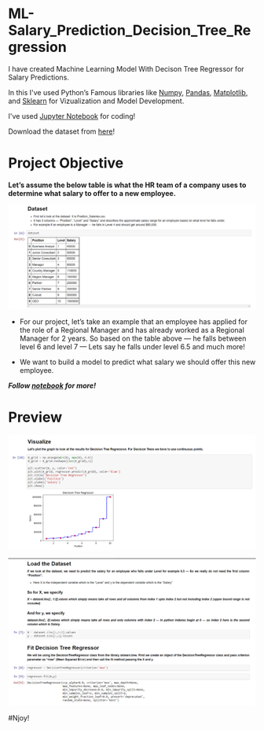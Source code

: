 # ML-Salary_Prediction_Decision_Tree_Regression

I have created Machine Learning Model With Decison Tree Regressor for Salary Predictions.

In this I've used Python’s Famous libraries like [Numpy](https://numpy.org/), [Pandas](https://pandas.pydata.org/), [Matplotlib](https://matplotlib.org/), and [Sklearn](https://scikit-learn.org/) for Vizualization and  Model Development.

I've used [Jupyter Notebook](https://jupyter.org/) for coding!

Download the dataset from [here](https://github.com/Anuragtsl/ML-Salary_Prediction_Decision_Tree_Regression/blob/main/Position_Salaries.csv)!

# Project Objective

**Let’s assume the below table is what the HR team of a company uses to determine what salary to offer to a new employee.**

![Image1](https://github.com/Anuragtsl/ML-Salary_Prediction_Decision_Tree_Regression/blob/main/images/1.png)

* For our project, let’s take an example that an employee has applied for the role of a Regional Manager and has already worked as a Regional Manager for 2 years. So based on the table above — he falls between level 6 and level 7 — Lets say he falls under level 6.5 and much more!

* We want to build a model to predict what salary we should offer this new employee.

***Follow [notebook](https://github.com/Anuragtsl/ML-Salary_Prediction_Decision_Tree_Regression/blob/main/Salary%20Prediction%20Decision%20Tree%20Regression.ipynb) for more!***

# Preview

![Image2](https://github.com/Anuragtsl/ML-Salary_Prediction_Decision_Tree_Regression/blob/main/images/2.png)

![Image3](https://github.com/Anuragtsl/ML-Salary_Prediction_Decision_Tree_Regression/blob/main/images/3.png)


#Njoy!
